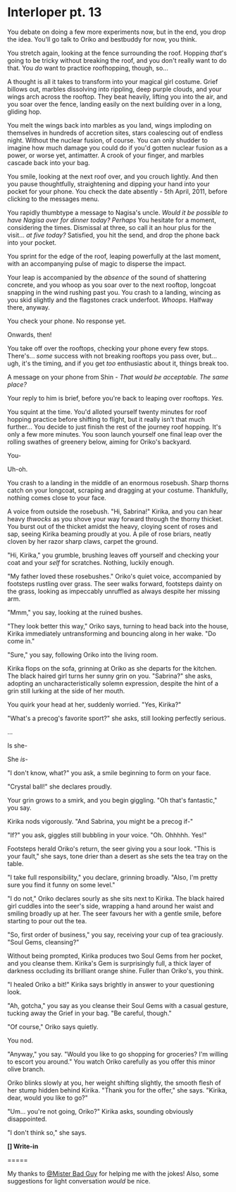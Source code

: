 # Interloper pt. 13

You debate on doing a few more experiments now, but in the end, you drop the idea. You'll go talk to Oriko and bestbuddy for now, you think.

You stretch again, looking at the fence surrounding the roof. Hopping *that*'s going to be tricky without breaking the roof, and you don't really want to do that. You *do* want to practice roofhopping, though, so...

A thought is all it takes to transform into your magical girl costume. Grief billows out, marbles dissolving into rippling, deep purple clouds, and your wings arch across the rooftop. They beat heavily, lifting you into the air, and you soar over the fence, landing easily on the next building over in a long, gliding hop.

You melt the wings back into marbles as you land, wings imploding on themselves in hundreds of accretion sites, stars coalescing out of endless night. Without the nuclear fusion, of course. You can only shudder to imagine how much damage you could do if you'd gotten nuclear fusion as a power, or worse yet, antimatter. A crook of your finger, and marbles cascade back into your bag.

You smile, looking at the next roof over, and you crouch lightly. And then you pause thoughtfully, straightening and dipping your hand into your pocket for your phone. You check the date absently - 5th April, 2011, before clicking to the messages menu.

You rapidly thumbtype a message to Nagisa's uncle. *Would it be possible to have Nagisa over for dinner today? Perhaps* You hesitate for a moment, considering the times. Dismissal at three, so call it an hour plus for the visit... *at five today?* Satisfied, you hit the send, and drop the phone back into your pocket.

You sprint for the edge of the roof, leaping powerfully at the last moment, with an accompanying pulse of magic to disperse the impact.

Your leap is accompanied by the *absence* of the sound of shattering concrete, and you whoop as you soar over to the next rooftop, longcoat snapping in the wind rushing past you. You crash to a landing, wincing as you skid slightly and the flagstones crack underfoot. *Whoops.* Halfway there, anyway.

You check your phone. No response yet.

Onwards, then!

You take off over the rooftops, checking your phone every few stops. There's... *some* success with not breaking rooftops you pass over, but... ugh, it's the timing, and if you get *too* enthusiastic about it, things break too.

A message on your phone from Shin - *That would be acceptable. The same place?*

Your reply to him is brief, before you're back to leaping over rooftops. *Yes.*

You squint at the time. You'd alloted yourself twenty minutes for roof hopping practice before shifting to flight, but it really isn't that much further... You decide to just finish the rest of the journey roof hopping. It's only a few more minutes. You soon launch yourself one final leap over the rolling swathes of greenery below, aiming for Oriko's backyard.

You-

Uh-oh.

You crash to a landing in the middle of an enormous rosebush. Sharp thorns catch on your longcoat, scraping and dragging at your costume. Thankfully, nothing comes close to your face.

A voice from outside the rosebush. "Hi, Sabrina!" Kirika, and you can hear heavy *thwocks* as you shove your way forward through the thorny thicket. You burst out of the thicket amidst the heavy, cloying scent of roses and sap, seeing Kirika beaming proudly at you. A pile of rose briars, neatly cloven by her razor sharp claws, carpet the ground.

"Hi, Kirika," you grumble, brushing leaves off yourself and checking your coat and your *self* for scratches. Nothing, luckily enough.

"My father loved these rosebushes." Oriko's quiet voice, accompanied by footsteps rustling over grass. The seer walks forward, footsteps dainty on the grass, looking as impeccably unruffled as always despite her missing arm.

"Mmm," you say, looking at the ruined bushes.

"They look better this way," Oriko says, turning to head back into the house, Kirika immediately untransforming and bouncing along in her wake. "Do come in."

"Sure," you say, following Oriko into the living room.

Kirika flops on the sofa, grinning at Oriko as she departs for the kitchen. The black haired girl turns her sunny grin on you. "Sabrina?" she asks, adopting an uncharacteristically solemn expression, despite the hint of a grin still lurking at the side of her mouth.

You quirk your head at her, suddenly worried. "Yes, Kirika?"

"What's a precog's favorite sport?" she asks, still looking perfectly serious.

...

Is she-

She *is*-

"I don't know, what?" you ask, a smile beginning to form on your face.

"Crystal ball!" she declares proudly.

Your grin grows to a smirk, and you begin giggling. "Oh that's fantastic," you say.

Kirika nods vigorously. "And Sabrina, you might be a precog if-"

"If?" you ask, giggles still bubbling in your voice. "Oh. Ohhhhh. Yes!"

Footsteps herald Oriko's return, the seer giving you a sour look. "This is your fault," she says, tone drier than a desert as she sets the tea tray on the table.

"I take full responsibility," you declare, grinning broadly. "Also, I'm pretty sure you find it funny on some level."

"I do not," Oriko declares sourly as she sits next to Kirika. The black haired girl cuddles into the seer's side, wrapping a hand around her waist and smiling broadly up at her. The seer favours her with a gentle smile, before starting to pour out the tea.

"So, first order of business," you say, receiving your cup of tea graciously. "Soul Gems, cleansing?"

Without being prompted, Kirika produces two Soul Gems from her pocket, and you cleanse them. Kirika's Gem is surprisingly full, a thick layer of darkness occluding its brilliant orange shine. Fuller than Oriko's, you think.

"I healed Oriko a bit!" Kirika says brightly in answer to your questioning look.

"Ah, gotcha," you say as you cleanse their Soul Gems with a casual gesture, tucking away the Grief in your bag. "Be careful, though."

"Of course," Oriko says quietly.

You nod.

"Anyway," you say. "Would you like to go shopping for groceries? I'm willing to escort you around." You watch Oriko carefully as you offer this minor olive branch.

Oriko blinks slowly at you, her weight shifting slightly, the smooth flesh of her stump hidden behind Kirika. "Thank you for the offer," she says. "Kirika, dear, would you like to go?"

"Um... you're not going, Oriko?" Kirika asks, sounding obviously disappointed.

"I don't think so," she says.

**\[] Write-in**

\=====​

My thanks to [@Mister Bad Guy](https://forums.sufficientvelocity.com/members/72/) for helping me with the jokes! Also, some suggestions for light conversation *would* be nice.
